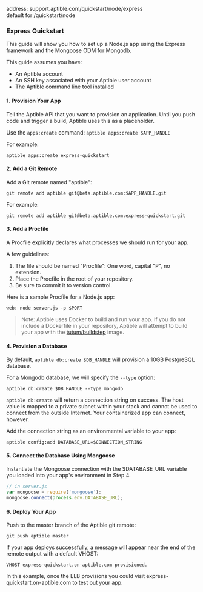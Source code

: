 address: support.aptible.com/quickstart/node/express  
default for /quickstart/node

### Express Quickstart
This guide will show you how to set up a Node.js app using the Express framework and the Mongoose ODM for Mongodb.

This guide assumes you have:   
- An Aptible account  
- An SSH key associated with your Aptible user account  
- The Aptible command line tool installed

#### 1. Provision Your App  
Tell the Aptible API that you want to provision an application. Until you push code and trigger a build, Aptible uses this as a placeholder.

Use the `apps:create` command: `aptible apps:create $APP_HANDLE`

For example: 
```
aptible apps:create express-quickstart
```

#### 2. Add a Git Remote
Add a Git remote named "aptible":
```
git remote add aptible git@beta.aptible.com:$APP_HANDLE.git
```

For example:
```
git remote add aptible git@beta.aptible.com:express-quickstart.git
```

#### 3. Add a Procfile
A Procfile explicitly declares what processes we should run for your app.

A few guidelines:  
1. The file should be named "Procfile": One word, capital "P", no extension.  
2. Place the Procfile in the root of your repository.  
3. Be sure to commit it to version control.  

Here is a sample Procfile for a Node.js app:
```
web: node server.js -p $PORT
```

> Note: Aptible uses Docker to build and run your app. If you do not include a Dockerfile in your repository, Aptible will attempt to build your app with the [tutum/buildstep](https://registry.hub.docker.com/u/tutum/buildstep/) image. 

#### 4. Provision a Database
By default, `aptible db:create $DB_HANDLE` will provision a 10GB PostgreSQL database.

For a Mongodb database, we will specify the `--type` option:
```
aptible db:create $DB_HANDLE --type mongodb
```

`aptible db:create` will return a connection string on success. The host value is mapped to a private subnet within your stack and cannot be used to connect from the outside Internet. Your containerized app can connect, however.

Add the connection string as an environmental variable to your app:
```
aptible config:add DATABASE_URL=$CONNECTION_STRING
```

#### 5. Connect the Database Using Mongoose
Instantiate the Mongoose connection with the $DATABASE_URL variable you loaded into your app's environment in Step 4.

```javascript
// in server.js
var mongoose = require('mongoose');
mongoose.connect(process.env.DATABASE_URL);
```

#### 6. Deploy Your App
Push to the master branch of the Aptible git remote:
```
git push aptible master
```
If your app deploys successfully, a message will appear near the end of the remote output with a default VHOST:
```
VHOST express-quickstart.on-aptible.com provisioned.
```

In this example, once the ELB provisions you could visit express-quickstart.on-aptible.com to test out your app.
